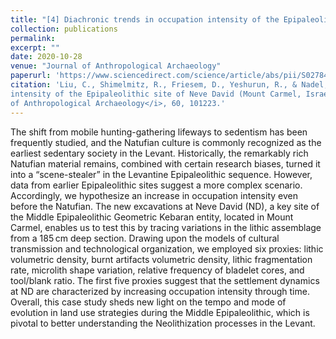 ```yaml
---
title: "[4] Diachronic trends in occupation intensity of the Epipaleolithic site of Neve David (Mount Carmel, Israel): A lithic perspective"
collection: publications
permalink:
excerpt: ""
date: 2020-10-28
venue: "Journal of Anthropological Archaeology"
paperurl: 'https://www.sciencedirect.com/science/article/abs/pii/S0278416520301963'
citation: 'Liu, C., Shimelmitz, R., Friesem, D., Yeshurun, R., & Nadel, D. (2020). Diachronic trends in occupation
intensity of the Epipaleolithic site of Neve David (Mount Carmel, Israel): A lithic perspective. <i>Journal
of Anthropological Archaeology</i>, 60, 101223.'
---
```


The shift from mobile hunting-gathering lifeways to sedentism has been frequently studied, and the Natufian culture is commonly recognized as the earliest sedentary society in the Levant. Historically, the remarkably rich Natufian material remains, combined with certain research biases, turned it into a “scene-stealer” in the Levantine Epipaleolithic sequence. However, data from earlier Epipaleolithic sites suggest a more complex scenario. Accordingly, we hypothesize an increase in occupation intensity even before the Natufian. The new excavations at Neve David (ND), a key site of the Middle Epipaleolithic Geometric Kebaran entity, located in Mount Carmel, enables us to test this by tracing variations in the lithic assemblage from a 185 cm deep section. Drawing upon the models of cultural transmission and technological organization, we employed six proxies: lithic volumetric density, burnt artifacts volumetric density, lithic fragmentation rate, microlith shape variation, relative frequency of bladelet cores, and tool/blank ratio. The first five proxies suggest that the settlement dynamics at ND are characterized by increasing occupation intensity through time. Overall, this case study sheds new light on the tempo and mode of evolution in land use strategies during the Middle Epipaleolithic, which is pivotal to better understanding the Neolithization processes in the Levant.
